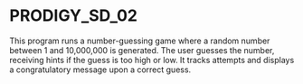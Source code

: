 # PRODIGY_SD_02
This program runs a number-guessing game where a random number between 1 and 10,000,000 is generated. The user guesses the number, receiving hints if the guess is too high or low. It tracks attempts and displays a congratulatory message upon a correct guess.
